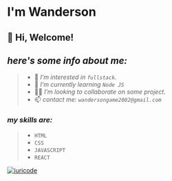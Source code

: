 # I'm Wanderson

## 👋 Hi, Welcome!
## _here's some info about me:_
> - 👀 _I’m interested in `fullstack`._
> - 📕 _I’m currently learning `Node JS`_
> - 🤝🏼 _I’m looking to collaborate on some project._
> - 📫 _contact me: `wandersongame2002@gmail.com`_

### _my skills are:_
> - `HTML`
> - `CSS`
> - `JAVASCRIPT`
> - `REACT`


[![iuricode](https://github-readme-stats.vercel.app/api/top-langs/?username=Wadeveloper&hide=html&layout=compact=true&theme=dark)](https://github.com/Wadeveloper/)



<!---
Wadeveloper/Wadeveloper is a ✨ special ✨ repository because its `README.md` (this file) appears on your GitHub profile.
You can click the Preview link to take a look at your changes.
--->

